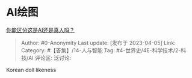 # AI绘图
[你能区分这是AI还是真人吗？](https://www.zhihu.com/question/593784685/answer/2969540366)

> Author: #0-Anonymity
> Last update: [发布于 2023-04-05]
> Link:
> Category:  #【答集】/14-人与智能
> Tag: #4-世界史/4E-科学技术/2-科技/AI
> 评论区:
> 泛讨论:

Korean doll likeness
